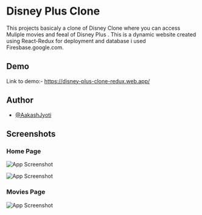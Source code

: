 
# Disney Plus Clone

This projects basicaly a clone of Disney Clone where you can access Muliple movies and feeal of Disney Plus . This is a dynamic website created using React-Redux for deployment and database i used Firesbase.google.com.


## Demo

Link to demo:- https://disney-plus-clone-redux.web.app/


## Author

- [@AakashJyoti](https://github.com/AakashJyoti)


## Screenshots

### Home Page

![App Screenshot](https://firebasestorage.googleapis.com/v0/b/disney-plus-clone-redux.appspot.com/o/Screenshot%20(15).png?alt=media&token=1103c5fd-23c1-4d2e-b87e-aaac15b5e84e)

![App Screenshot](https://firebasestorage.googleapis.com/v0/b/disney-plus-clone-redux.appspot.com/o/Screenshot%20(16).png?alt=media&token=b3819965-d035-4c50-81c9-d54fb13b152f)

### Movies Page
![App Screenshot](https://firebasestorage.googleapis.com/v0/b/disney-plus-clone-redux.appspot.com/o/Screenshot%20(17).png?alt=media&token=500c19dd-d939-4c38-8a6e-83290e1d4ebf)